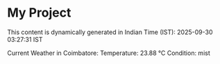 # My Project

This content is dynamically generated in Indian Time (IST): 2025-09-30 03:27:31 IST


Current Weather in Coimbatore:
Temperature: 23.88 °C
Condition: mist
